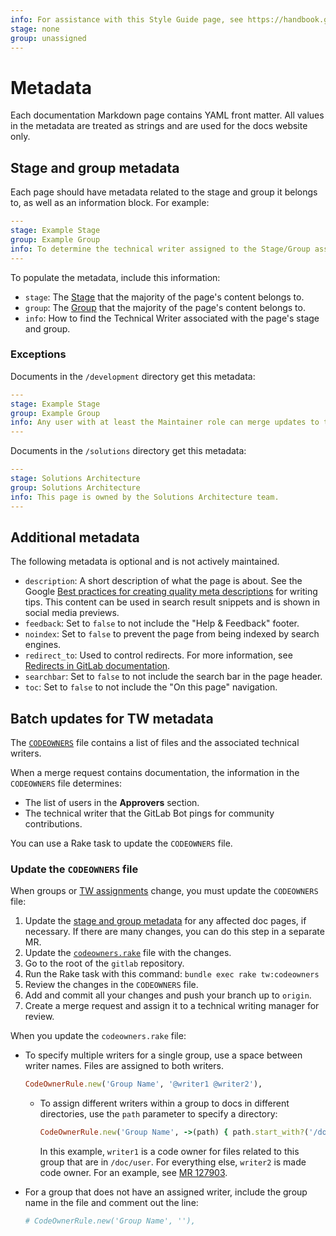 ```yaml
---
info: For assistance with this Style Guide page, see https://handbook.gitlab.com/handbook/product/ux/technical-writing/#assignments-to-other-projects-and-subjects.
stage: none
group: unassigned
---
```


# Metadata

Each documentation Markdown page contains YAML front matter.
All values in the metadata are treated as strings and are used for the
docs website only.

## Stage and group metadata

Each page should have metadata related to the stage and group it
belongs to, as well as an information block. For example:

```yaml
---
stage: Example Stage
group: Example Group
info: To determine the technical writer assigned to the Stage/Group associated with this page, see https://handbook.gitlab.com/handbook/product/ux/technical-writing/#assignments
---
```

To populate the metadata, include this information:

- `stage`: The [Stage](https://about.gitlab.com/handbook/product/categories/#devops-stages)
  that the majority of the page's content belongs to.
- `group`: The [Group](https://about.gitlab.com/company/team/structure/#product-groups)
  that the majority of the page's content belongs to.
- `info`: How to find the Technical Writer associated with the page's stage and
  group.

### Exceptions

Documents in the `/development` directory get this metadata:

```yaml
---
stage: Example Stage
group: Example Group
info: Any user with at least the Maintainer role can merge updates to this content. For details, see https://docs.gitlab.com/ee/development/development_processes.html#development-guidelines-review.
---
```

Documents in the `/solutions` directory get this metadata:

```yaml
---
stage: Solutions Architecture
group: Solutions Architecture
info: This page is owned by the Solutions Architecture team.
---
```

## Additional metadata

The following metadata is optional and is not actively maintained.

- `description`: A short description of what the page is about. See the Google [Best practices for creating quality meta descriptions](https://developers.google.com/search/docs/appearance/snippet#meta-descriptions) for writing tips. This content can be used in search result snippets and is shown in social media previews.
- `feedback`: Set to `false` to not include the "Help & Feedback" footer.
- `noindex`: Set to `false` to prevent the page from being indexed by search engines.
- `redirect_to`: Used to control redirects. For more information, see [Redirects in GitLab documentation](redirects.md).
- `searchbar`: Set to `false` to not include the search bar in the page header.
- `toc`: Set to `false` to not include the "On this page" navigation.

## Batch updates for TW metadata

The [`CODEOWNERS`](https://gitlab.com/gitlab-org/gitlab/-/blob/master/.gitlab/CODEOWNERS)
file contains a list of files and the associated technical writers.

When a merge request contains documentation, the information in the `CODEOWNERS` file determines:

- The list of users in the **Approvers** section.
- The technical writer that the GitLab Bot pings for community contributions.

You can use a Rake task to update the `CODEOWNERS` file.

### Update the `CODEOWNERS` file

When groups or [TW assignments](https://handbook.gitlab.com/handbook/product/ux/technical-writing/#assignments)
change, you must update the `CODEOWNERS` file:

1. Update the [stage and group metadata](#stage-and-group-metadata) for any affected doc pages, if necessary. If there are many changes, you can do this step in a separate MR.
1. Update the [`codeowners.rake`](https://gitlab.com/gitlab-org/gitlab/blob/master/lib/tasks/gitlab/tw/codeowners.rake) file with the changes.
1. Go to the root of the `gitlab` repository.
1. Run the Rake task with this command: `bundle exec rake tw:codeowners`
1. Review the changes in the `CODEOWNERS` file.
1. Add and commit all your changes and push your branch up to `origin`.
1. Create a merge request and assign it to a technical writing manager for review.

When you update the `codeowners.rake` file:

- To specify multiple writers for a single group, use a space between writer names. Files are assigned to both writers.

  ```ruby
  CodeOwnerRule.new('Group Name', '@writer1 @writer2'),
  ```

  - To assign different writers within a group to docs in different directories, use the `path` parameter to specify a directory:

    ```ruby
    CodeOwnerRule.new('Group Name', ->(path) { path.start_with?('/doc/user') ? '@writer1' : '@writer2' }),
    ```

    In this example, `writer1` is a code owner for files related to this group that are in `/doc/user`.
    For everything else, `writer2` is made code owner. For an example, see [MR 127903](https://gitlab.com/gitlab-org/gitlab/-/merge_requests/127903).

- For a group that does not have an assigned writer, include the group name in the file and comment out the line:

  ```ruby
  # CodeOwnerRule.new('Group Name', ''),
  ```
